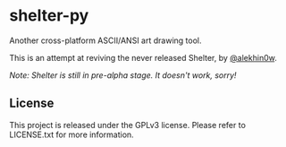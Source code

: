 # shelter-py

Another cross-platform ASCII/ANSI art drawing tool.

This is an attempt at reviving the never released Shelter, by
[@alekhin0w](https://github.com/alekhin0w).

*Note: Shelter is still in pre-alpha stage. It doesn't work, sorry!*

## License

This project is released under the GPLv3 license. Please refer to LICENSE.txt
for more information.
